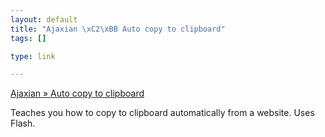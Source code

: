 ```yaml
--- 
layout: default
title: "Ajaxian \xC2\xBB Auto copy to clipboard"
tags: []

type: link

---
```

<a href="http://ajaxian.com/archives/auto-copy-to-clipboard">Ajaxian » Auto copy to clipboard</a>

Teaches you how to copy to clipboard automatically from a website. Uses Flash.
